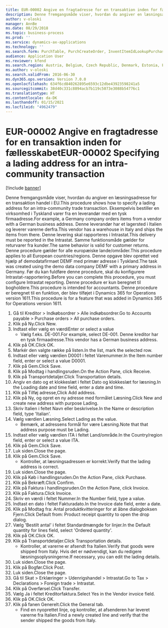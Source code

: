 ```yaml
---
title: EUR-00002 Angive en fragtadresse for en transaktion inden for fællesskabet
description: Denne fremgangsmåde viser, hvordan du angiver en læsningsadresse for en transaktion handel i EU.
author: v-oloski
manager: AnnBe
ms.date: 08/29/2018
ms.topic: business-process
ms.prod: ''
ms.service: dynamics-ax-applications
ms.technology: ''
ms.search.form: PurchTable, PurchCreateOrder, InventItemIdLookupPurchase, TransportationDocument, LogisticsPostalAddress, SysLookupMultiSelectGrid,  VendEditInvoice, VendEditInvoiceDefaultQuantityForLinesDropDialog, Intrastat, SysQueryForm
audience: Application User
ms.reviewer: kfend
ms.search.region: Austria, Belgium, Czech Republic, Denmark, Estonia, Finland, France, Germany, Hungary, Ireland, Italy, Latvia, Lithuania, Netherlands, Poland, Spain, Sweden, United Kingdom
ms.author: v-oloski
ms.search.validFrom: 2016-06-30
ms.dyn365.ops.version: Version 7.0.0
ms.openlocfilehash: 634f6cd840262895e6593c12dbe43923598241a5
ms.sourcegitcommit: 38d40c331c8894acb7b119c5073e3088b54776c1
ms.translationtype: HT
ms.contentlocale: da-DK
ms.lasthandoff: 01/15/2021
ms.locfileid: "4962479"
---
```

# <a name="eur-00002-specifying-a-lading-address-for-an-intra-community-transaction"></a><span data-ttu-id="dd077-103">EUR-00002 Angive en fragtadresse for en transaktion inden for fællesskabet</span><span class="sxs-lookup"><span data-stu-id="dd077-103">EUR-00002 Specifying a lading address for an intra-community transaction</span></span>

[!include [banner](../../includes/banner.md)]

<span data-ttu-id="dd077-104">Denne fremgangsmåde viser, hvordan du angiver en læsningsadresse for en transaktion handel i EU.</span><span class="sxs-lookup"><span data-stu-id="dd077-104">This procedure shows how to specify a lading address for an intra-community trade transaction.</span></span> <span data-ttu-id="dd077-105">Eksempelvis bestiller en virksomhed i Tyskland varer fra en leverandør med en tysk firmaadresse.</span><span class="sxs-lookup"><span data-stu-id="dd077-105">For example, a Germany company orders items from a vendor with a German business address.</span></span> <span data-ttu-id="dd077-106">Denne leverandør har et lagersted i Italien og leverer varerne derfra.</span><span class="sxs-lookup"><span data-stu-id="dd077-106">This vendor has a warehouse in Italy and ships the items from there.</span></span> <span data-ttu-id="dd077-107">Denne levering skal rapporteres i Intrastat.</span><span class="sxs-lookup"><span data-stu-id="dd077-107">This delivery must be reported in the Intrastat.</span></span> <span data-ttu-id="dd077-108">Samme funktionsmåde gælder for returvarer fra kunder.</span><span class="sxs-lookup"><span data-stu-id="dd077-108">The same behavior is valid for customer returns.</span></span>
<span data-ttu-id="dd077-109">Denne procedure gælder for alle europæiske lande/områder.</span><span class="sxs-lookup"><span data-stu-id="dd077-109">This procedure applies to all European countries/regions.</span></span> <span data-ttu-id="dd077-110">Denne opgave blev oprettet ved hjælp af demodatafirmaet DEMF med primær adresse i Tyskland.</span><span class="sxs-lookup"><span data-stu-id="dd077-110">The task was created using the demo data company DEMF with a primary address in Germany.</span></span> <span data-ttu-id="dd077-111">Før du kan fuldføre denne procedure, skal du konfigurere Intrastat-rapportering.</span><span class="sxs-lookup"><span data-stu-id="dd077-111">Before you can complete this procedure, you must configure Intrastat reporting.</span></span> <span data-ttu-id="dd077-112">Denne procedure er kun beregnet til bogholdere.</span><span class="sxs-lookup"><span data-stu-id="dd077-112">This procedure is intended for accountants.</span></span> <span data-ttu-id="dd077-113">Denne procedure er beregnet til en funktion, der blev tilføjet i Dynamics 365 for Operations version 1611.</span><span class="sxs-lookup"><span data-stu-id="dd077-113">This procedure is for a feature that was added in Dynamics 365 for Operations version 1611.</span></span>

1. <span data-ttu-id="dd077-114">Gå til Kreditor > Indkøbsordrer > Alle indkøbsordrer.</span><span class="sxs-lookup"><span data-stu-id="dd077-114">Go to Accounts payable > Purchase orders > All purchase orders.</span></span>
2. <span data-ttu-id="dd077-115">Klik på Ny.</span><span class="sxs-lookup"><span data-stu-id="dd077-115">Click New.</span></span>
3. <span data-ttu-id="dd077-116">Indtast eller vælg en værdi</span><span class="sxs-lookup"><span data-stu-id="dd077-116">Enter or select a value</span></span>
    * <span data-ttu-id="dd077-117">Vælg f.eks. DE-001.</span><span class="sxs-lookup"><span data-stu-id="dd077-117">For example, select DE-001.</span></span> <span data-ttu-id="dd077-118">Denne kreditor har en tysk firmaadresse.</span><span class="sxs-lookup"><span data-stu-id="dd077-118">This vendor has a German business address.</span></span>  
4. <span data-ttu-id="dd077-119">Klik på OK.</span><span class="sxs-lookup"><span data-stu-id="dd077-119">Click OK.</span></span>
5. <span data-ttu-id="dd077-120">Markér den valgte række på listen.</span><span class="sxs-lookup"><span data-stu-id="dd077-120">In the list, mark the selected row.</span></span>
6. <span data-ttu-id="dd077-121">Indtast eller vælg værdien D0001 i feltet Varenummer.</span><span class="sxs-lookup"><span data-stu-id="dd077-121">In the Item number field, enter or select a value D0001.</span></span>
7. <span data-ttu-id="dd077-122">Klik på Gem.</span><span class="sxs-lookup"><span data-stu-id="dd077-122">Click Save.</span></span>
8. <span data-ttu-id="dd077-123">Klik på Modtag i handlingsruden.</span><span class="sxs-lookup"><span data-stu-id="dd077-123">On the Action Pane, click Receive.</span></span>
9. <span data-ttu-id="dd077-124">Klik på Transportdetaljer.</span><span class="sxs-lookup"><span data-stu-id="dd077-124">Click Transportation details.</span></span>
10. <span data-ttu-id="dd077-125">Angiv en dato og et klokkeslæt i feltet Dato og klokkeslæt for læsning.</span><span class="sxs-lookup"><span data-stu-id="dd077-125">In the Loading date and time field, enter a date and time.</span></span>
11. <span data-ttu-id="dd077-126">Klik på Tilføj adresse,</span><span class="sxs-lookup"><span data-stu-id="dd077-126">Click Add address.</span></span>
12. <span data-ttu-id="dd077-127">Klik på Ny, og opret en ny adresse med formålet Læsning.</span><span class="sxs-lookup"><span data-stu-id="dd077-127">Click New and create new address with purpose Lading.</span></span>
13. <span data-ttu-id="dd077-128">Skriv Italien i feltet Navn eller beskrivelse.</span><span class="sxs-lookup"><span data-stu-id="dd077-128">In the Name or description field, type 'Italian'.</span></span>
14. <span data-ttu-id="dd077-129">Vælg værdien Læsning.</span><span class="sxs-lookup"><span data-stu-id="dd077-129">Select Lading as the value.</span></span>
    * <span data-ttu-id="dd077-130">Bemærk, at adressens formål for være Læsning.</span><span class="sxs-lookup"><span data-stu-id="dd077-130">Note that that address purpose must be Lading.</span></span>  
15. <span data-ttu-id="dd077-131">Indtast eller vælg værdien ITA i feltet Land/område.</span><span class="sxs-lookup"><span data-stu-id="dd077-131">In the Country/region field, enter or select a value ITA.</span></span>
16. <span data-ttu-id="dd077-132">Klik på Gem.</span><span class="sxs-lookup"><span data-stu-id="dd077-132">Click Save.</span></span>
17. <span data-ttu-id="dd077-133">Luk siden.</span><span class="sxs-lookup"><span data-stu-id="dd077-133">Close the page.</span></span>
18. <span data-ttu-id="dd077-134">Klik på Gem.</span><span class="sxs-lookup"><span data-stu-id="dd077-134">Click Save.</span></span>
    * <span data-ttu-id="dd077-135">Kontroller, at læsningsadressen er korrekt.</span><span class="sxs-lookup"><span data-stu-id="dd077-135">Verify that the lading address is correct.</span></span>  
19. <span data-ttu-id="dd077-136">Luk siden.</span><span class="sxs-lookup"><span data-stu-id="dd077-136">Close the page.</span></span>
20. <span data-ttu-id="dd077-137">Klik på Køb i handlingsruden.</span><span class="sxs-lookup"><span data-stu-id="dd077-137">On the Action Pane, click Purchase.</span></span>
21. <span data-ttu-id="dd077-138">Klik på Bekræft.</span><span class="sxs-lookup"><span data-stu-id="dd077-138">Click Confirm.</span></span>
22. <span data-ttu-id="dd077-139">Klik på Faktura i handlingsruden.</span><span class="sxs-lookup"><span data-stu-id="dd077-139">On the Action Pane, click Invoice.</span></span>
23. <span data-ttu-id="dd077-140">Klik på Faktura.</span><span class="sxs-lookup"><span data-stu-id="dd077-140">Click Invoice.</span></span>
24. <span data-ttu-id="dd077-141">Skriv en værdi i feltet Nummer.</span><span class="sxs-lookup"><span data-stu-id="dd077-141">In the Number field, type a value.</span></span>
25. <span data-ttu-id="dd077-142">Indtast en dato i feltet Fakturadato.</span><span class="sxs-lookup"><span data-stu-id="dd077-142">In the Invoice date field, enter a date.</span></span>
26. <span data-ttu-id="dd077-143">Klik på Modtag fra: Antal produktkvitteringer for at åbne dialogboksen Fjern.</span><span class="sxs-lookup"><span data-stu-id="dd077-143">Click Default from: Product receipt quantity to open the drop dialog.</span></span>
27. <span data-ttu-id="dd077-144">Vælg 'Bestilt antal' i feltet Standardmængde for linjer.</span><span class="sxs-lookup"><span data-stu-id="dd077-144">In the Default quantity for lines field, select 'Ordered quantity'.</span></span>
28. <span data-ttu-id="dd077-145">Klik på OK.</span><span class="sxs-lookup"><span data-stu-id="dd077-145">Click OK.</span></span>
29. <span data-ttu-id="dd077-146">Klik på Transportdetaljer.</span><span class="sxs-lookup"><span data-stu-id="dd077-146">Click Transportation details.</span></span>
    * <span data-ttu-id="dd077-147">Kontroller, at varerne er afsendt fra Italien.</span><span class="sxs-lookup"><span data-stu-id="dd077-147">Verify that goods were shipped from Italy.</span></span> <span data-ttu-id="dd077-148">Hvis det er nødvendigt, kan du redigere læsningsoplysningerne.</span><span class="sxs-lookup"><span data-stu-id="dd077-148">If necessary, you can edit the lading details.</span></span>  
30. <span data-ttu-id="dd077-149">Luk siden.</span><span class="sxs-lookup"><span data-stu-id="dd077-149">Close the page.</span></span>
31. <span data-ttu-id="dd077-150">Klik på Bogfør.</span><span class="sxs-lookup"><span data-stu-id="dd077-150">Click Post.</span></span>
32. <span data-ttu-id="dd077-151">Luk siden.</span><span class="sxs-lookup"><span data-stu-id="dd077-151">Close the page.</span></span>
33. <span data-ttu-id="dd077-152">Gå til Skat > Erklæringer > Udenrigshandel > Intrastat.</span><span class="sxs-lookup"><span data-stu-id="dd077-152">Go to Tax > Declarations > Foreign trade > Intrastat.</span></span>
34. <span data-ttu-id="dd077-153">Klik på Overførsel.</span><span class="sxs-lookup"><span data-stu-id="dd077-153">Click Transfer.</span></span>
35. <span data-ttu-id="dd077-154">Vælg Ja i feltet Kreditorfaktura.</span><span class="sxs-lookup"><span data-stu-id="dd077-154">Select Yes in the Vendor invoice field.</span></span>
36. <span data-ttu-id="dd077-155">Klik på OK.</span><span class="sxs-lookup"><span data-stu-id="dd077-155">Click OK.</span></span>
37. <span data-ttu-id="dd077-156">Klik på fanen Generelt.</span><span class="sxs-lookup"><span data-stu-id="dd077-156">Click the General tab.</span></span>
    * <span data-ttu-id="dd077-157">Find en nyoprettet linje, og kontroller, at afsenderen har leveret varerne fra Italien.</span><span class="sxs-lookup"><span data-stu-id="dd077-157">Find a newly created line and verify that the sender shipped the goods from Italy.</span></span>  

